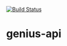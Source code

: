 [![Build Status](https://travis-ci.org/jahrlin/genius-api.svg?branch=master)](https://travis-ci.org/jahrlin/genius-api)
# genius-api


